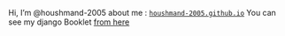 Hi, I’m @houshmand-2005
about me : [`houshmand-2005.github.io`](https://houshmand-2005.github.io)
You can see my django Booklet [from here](https://github.com/houshmand-2005/hash_neco)
<!-- Just code for fun :) -->

<!---
houshmand-2005/houshmand-2005 is a ✨ special ✨ repository because its `README.md` (this file) appears on your GitHub profile.
You can click the Preview link to take a look at your changes.
--->
